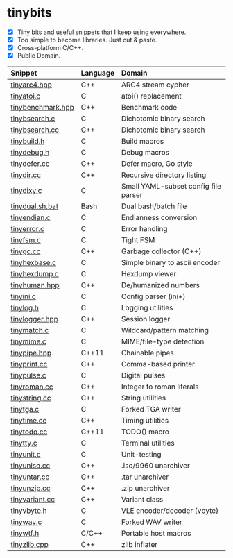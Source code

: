 # tinybits
- [x] Tiny bits and useful snippets that I keep using everywhere.
- [x] Too simple to become libraries. Just cut & paste.
- [x] Cross-platform C/C++.
- [x] Public Domain.

|Snippet|Language|Domain|
|:------|:-------|:-----|
|[tinyarc4.hpp](tinyarc4.hpp)|C++|ARC4 stream cypher|
|[tinyatoi.c](tinyatoi.c)|C|atoi() replacement|
|[tinybenchmark.hpp](tinybenchmark.hpp)|C++|Benchmark code|
|[tinybsearch.c](tinybsearch.c)|C|Dichotomic binary search|
|[tinybsearch.cc](tinybsearch.cc)|C++|Dichotomic binary search|
|[tinybuild.h](tinybuild.h)|C|Build macros|
|[tinydebug.h](tinydebug.h)|C|Debug macros|
|[tinydefer.cc](tinydefer.cc)|C++|Defer macro, Go style|
|[tinydir.cc](tinydir.cc)|C++|Recursive directory listing|
|[tinydixy.c](tinydixy.c)|C|Small YAML-subset config file parser|
|[tinydual.sh.bat](tinydual.sh.bat)|Bash|Dual bash/batch file|
|[tinyendian.c](tinyendian.c)|C|Endianness conversion|
|[tinyerror.c](tinyerror.c)|C|Error handling|
|[tinyfsm.c](tinyfsm.c)|C|Tight FSM|
|[tinygc.cc](tinygc.cc)|C++|Garbage collector (C++)|
|[tinyhexbase.c](tinyhexbase.c)|C|Simple binary to ascii encoder|
|[tinyhexdump.c](tinyhexdump.c)|C|Hexdump viewer|
|[tinyhuman.hpp](tinyhuman.hpp)|C++|De/humanized numbers|
|[tinyini.c](tinyini.c)|C|Config parser (ini+)|
|[tinylog.h](tinylog.h)|C|Logging utilities|
|[tinylogger.hpp](tinylogger.hpp)|C++|Session logger|
|[tinymatch.c](tinymatch.c)|C|Wildcard/pattern matching|
|[tinymime.c](tinymime.c)|C|MIME/file-type detection|
|[tinypipe.hpp](tinypipe.hpp)|C++11|Chainable pipes|
|[tinyprint.cc](tinyprint.cc)|C++|Comma-based printer|
|[tinypulse.c](tinypulse.c)|C|Digital pulses|
|[tinyroman.cc](tinyroman.cc)|C++|Integer to roman literals|
|[tinystring.cc](tinystring.cc)|C++|String utilities|
|[tinytga.c](tinytga.c)|C|Forked TGA writer|
|[tinytime.cc](tinytime.cc)|C++|Timing utilities|
|[tinytodo.cc](tinytodo.cc)|C++11|TODO() macro|
|[tinytty.c](tinytty.c)|C|Terminal utilities|
|[tinyunit.c](tinyunit.c)|C|Unit-testing|
|[tinyuniso.cc](tinyuniso.cc)|C++|.iso/9960 unarchiver|
|[tinyuntar.cc](tinyuntar.cc)|C++|.tar unarchiver|
|[tinyunzip.cc](tinyunzip.cc)|C++|.zip unarchiver|
|[tinyvariant.cc](tinyvariant.cc)|C++|Variant class|
|[tinyvbyte.h](tinyvbyte.h)|C|VLE encoder/decoder (vbyte)|
|[tinywav.c](tinywav.c)|C|Forked WAV writer|
|[tinywtf.h](tinywtf.h)|C/C++|Portable host macros|
|[tinyzlib.cpp](tinyzlib.cpp)|C++|zlib inflater|
